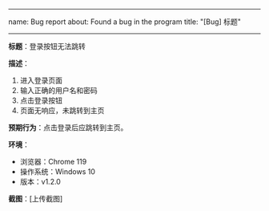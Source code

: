 
---
name: Bug report
about: Found a bug in the program
title: "[Bug] 标题"

---

**标题**：登录按钮无法跳转

**描述**：
1. 进入登录页面
2. 输入正确的用户名和密码
3. 点击登录按钮
4. 页面无响应，未跳转到主页

**预期行为**：点击登录后应跳转到主页。

**环境**：
- 浏览器：Chrome 119
- 操作系统：Windows 10
- 版本：v1.2.0

**截图**：[上传截图]
